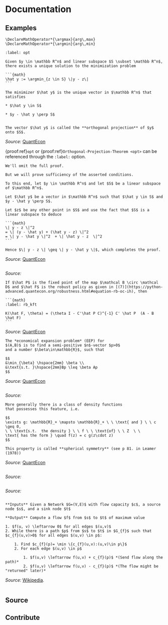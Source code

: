 # Documentation

## Examples

```{math}
\DeclareMathOperator*{\argmax}{arg\,max}
\DeclareMathOperator*{\argmin}{arg\,min}
```

````{proof:theorem} Orthogonal-Projection-Theorem
:label: opt

Given $y \in \mathbb R^n$ and linear subspace $S \subset \mathbb R^n$,
there exists a unique solution to the minimization problem

```{math}
\hat y := \argmin_{z \in S} \|y - z\|
```

The minimizer $\hat y$ is the unique vector in $\mathbb R^n$ that satisfies

* $\hat y \in S$

* $y - \hat y \perp S$


The vector $\hat y$ is called the **orthogonal projection** of $y$ onto $S$.
````
_Source:_ [QuantEcon](https://python-advanced.quantecon.org/orth_proj.html#The-Orthogonal-Projection-Theorem)

{proof:ref}`opt` or {proof:ref}`Orthogonal-Projection-Theorem <opt>` can be referenced through the `:label:` option.

````{proof:proof}
We'll omit the full proof.

But we will prove sufficiency of the asserted conditions.

To this end, let $y \in \mathbb R^n$ and let $S$ be a linear subspace of $\mathbb R^n$.

Let $\hat y$ be a vector in $\mathbb R^n$ such that $\hat y \in S$ and $y - \hat y \perp S$.

Let $z$ be any other point in $S$ and use the fact that $S$ is a linear subspace to deduce

```{math}
\| y - z \|^2
= \| (y - \hat y) + (\hat y - z) \|^2
= \| y - \hat y \|^2  + \| \hat y - z  \|^2
```

Hence $\| y - z \| \geq \| y - \hat y \|$, which completes the proof.
````
_Source:_ [QuantEcon](https://python-advanced.quantecon.org/orth_proj.html#The-Orthogonal-Projection-Theorem)


```{proof:axiom}
```
_Source:_


````{proof:lemma}
If $\hat P$ is the fixed point of the map $\mathcal B \circ \mathcal D$ and $\hat F$ is the robust policy as given in [(7)](https://python-advanced.quantecon.org/robustness.html#equation-rb-oc-ih), then

```{math}
:label: rb_kft

K(\hat F, \theta) = (\theta I - C'\hat P C)^{-1} C' \hat P  (A - B \hat F)
```
````
_Source:_ [QuantEcon](https://python-advanced.quantecon.org/robustness.html#Appendix)


````{proof:definition}
The *economical expansion problem* (EEP) for
$(A,B)$ is to find a semi-positive $n$-vector $p>0$
and a number $\beta\in\mathbb{R}$, such that

$$
&\min_{\beta} \hspace{2mm} \beta \\
&\text{s.t. }\hspace{2mm}Bp \leq \beta Ap
$$

````
_Source:_ [QuantEcon](https://python-advanced.quantecon.org/von_neumann_model.html#Duality)


```{proof:criteria}
```
_Source:_


```{proof:remark}
More generally there is a class of density functions
that possesses this feature, i.e.

$$
\exists g: \mathbb{R}_+ \mapsto \mathbb{R}_+ \ \ \text{ and } \ \ c \geq 0,
\ \ \text{s.t.  the density } \ \ f \ \ \text{of} \ \ Z  \ \
\text{ has the form } \quad f(z) = c g(z\cdot z)
$$

This property is called **spherical symmetry** (see p 81. in Leamer
(1978))
```
_Source:_ [QuantEcon](https://python-advanced.quantecon.org/black_litterman.html)


```{proof:conjecture}
```
_Source:_


```{proof:corollary}
```
_Source:_


```{proof:algorithm} Ford–Fulkerson

**Inputs** Given a Network $G=(V,E)$ with flow capacity $c$, a source node $s$, and a sink node $t$

**Output** Compute a flow $f$ from $s$ to $t$ of maximum value

1. $f(u, v) \leftarrow 0$ for all edges $(u,v)$
2. While there is a path $p$ from $s$ to $t$ in $G_{f}$ such that $c_{f}(u,v)>0$ for all edges $(u,v) \in p$:

	1. Find $c_{f}(p)= \min \{c_{f}(u,v):(u,v)\in p\}$
	2. For each edge $(u,v) \in p$

		1. $f(u,v) \leftarrow f(u,v) + c_{f}(p)$ *(Send flow along the path)*
		2. $f(u,v) \leftarrow f(u,v) - c_{f}(p)$ *(The flow might be "returned" later)*
```
_Source:_ [Wikipedia](https://en.wikipedia.org/wiki/Ford%E2%80%93Fulkerson_algorithm).


```{proof:exercise}
```


## Source



## Contribute

<!-- `sphinxcontrib-pretty-proof` is an open project and we welcome your feedback and contributions! To contribute to `sphinxcontrib-pretty-proof`, see [Contribute to `sphinxcontrib-pretty-proof`](). -->

